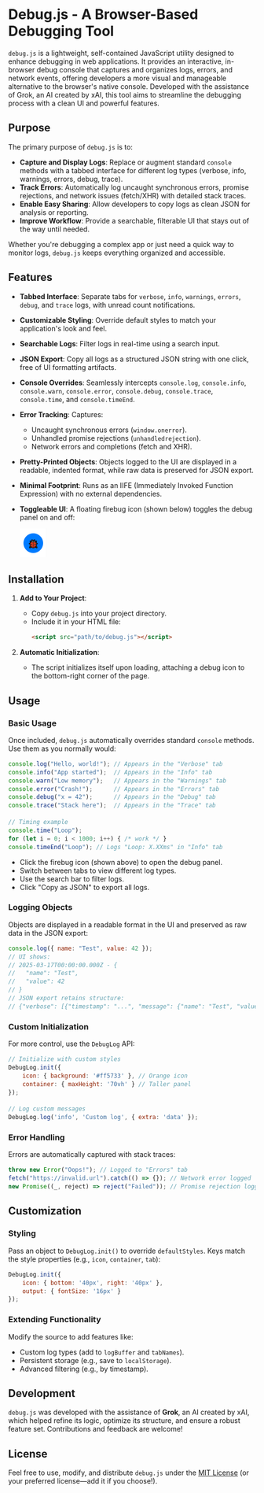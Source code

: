 # Debug.js - A Browser-Based Debugging Tool

`debug.js` is a lightweight, self-contained JavaScript utility designed to enhance debugging in web applications. It provides an interactive, in-browser debug console that captures and organizes logs, errors, and network events, offering developers a more visual and manageable alternative to the browser's native console. Developed with the assistance of Grok, an AI created by xAI, this tool aims to streamline the debugging process with a clean UI and powerful features.

## Purpose

The primary purpose of `debug.js` is to:
- **Capture and Display Logs**: Replace or augment standard `console` methods with a tabbed interface for different log types (verbose, info, warnings, errors, debug, trace).
- **Track Errors**: Automatically log uncaught synchronous errors, promise rejections, and network issues (fetch/XHR) with detailed stack traces.
- **Enable Easy Sharing**: Allow developers to copy logs as clean JSON for analysis or reporting.
- **Improve Workflow**: Provide a searchable, filterable UI that stays out of the way until needed.

Whether you're debugging a complex app or just need a quick way to monitor logs, `debug.js` keeps everything organized and accessible.

## Features

- **Tabbed Interface**: Separate tabs for `verbose`, `info`, `warnings`, `errors`, `debug`, and `trace` logs, with unread count notifications.
- **Customizable Styling**: Override default styles to match your application's look and feel.
- **Searchable Logs**: Filter logs in real-time using a search input.
- **JSON Export**: Copy all logs as a structured JSON string with one click, free of UI formatting artifacts.
- **Console Overrides**: Seamlessly intercepts `console.log`, `console.info`, `console.warn`, `console.error`, `console.debug`, `console.trace`, `console.time`, and `console.timeEnd`.
- **Error Tracking**: Captures:
  - Uncaught synchronous errors (`window.onerror`).
  - Unhandled promise rejections (`unhandledrejection`).
  - Network errors and completions (fetch and XHR).
- **Pretty-Printed Objects**: Objects logged to the UI are displayed in a readable, indented format, while raw data is preserved for JSON export.
- **Minimal Footprint**: Runs as an IIFE (Immediately Invoked Function Expression) with no external dependencies.
- **Toggleable UI**: A floating firebug icon (shown below) toggles the debug panel on and off:

  ![Firebug Icon](./firebug.PNG)

## Installation

1. **Add to Your Project**:
   - Copy `debug.js` into your project directory.
   - Include it in your HTML file:
     ```html
     <script src="path/to/debug.js"></script>
     ```

2. **Automatic Initialization**:
   - The script initializes itself upon loading, attaching a debug icon to the bottom-right corner of the page.

## Usage

### Basic Usage
Once included, `debug.js` automatically overrides standard `console` methods. Use them as you normally would:

```javascript
console.log("Hello, world!"); // Appears in the "Verbose" tab
console.info("App started");  // Appears in the "Info" tab
console.warn("Low memory");   // Appears in the "Warnings" tab
console.error("Crash!");      // Appears in the "Errors" tab
console.debug("x = 42");      // Appears in the "Debug" tab
console.trace("Stack here");  // Appears in the "Trace" tab

// Timing example
console.time("Loop");
for (let i = 0; i < 1000; i++) { /* work */ }
console.timeEnd("Loop"); // Logs "Loop: X.XXms" in "Info" tab
```

- Click the firebug icon (shown above) to open the debug panel.
- Switch between tabs to view different log types.
- Use the search bar to filter logs.
- Click "Copy as JSON" to export all logs.

### Logging Objects
Objects are displayed in a readable format in the UI and preserved as raw data in the JSON export:

```javascript
console.log({ name: "Test", value: 42 });
// UI shows:
// 2025-03-17T00:00:00.000Z - {
//   "name": "Test",
//   "value": 42
// }
// JSON export retains structure:
// {"verbose": [{"timestamp": "...", "message": {"name": "Test", "value": 42}}]}
```

### Custom Initialization
For more control, use the `DebugLog` API:

```javascript
// Initialize with custom styles
DebugLog.init({
    icon: { background: '#ff5733' }, // Orange icon
    container: { maxHeight: '70vh' } // Taller panel
});

// Log custom messages
DebugLog.log('info', 'Custom log', { extra: 'data' });
```

### Error Handling
Errors are automatically captured with stack traces:

```javascript
throw new Error("Oops!"); // Logged to "Errors" tab
fetch("https://invalid.url").catch(() => {}); // Network error logged
new Promise((_, reject) => reject("Failed")); // Promise rejection logged
```

## Customization

### Styling
Pass an object to `DebugLog.init()` to override `defaultStyles`. Keys match the style properties (e.g., `icon`, `container`, `tab`):

```javascript
DebugLog.init({
    icon: { bottom: '40px', right: '40px' },
    output: { fontSize: '16px' }
});
```

### Extending Functionality
Modify the source to add features like:
- Custom log types (add to `logBuffer` and `tabNames`).
- Persistent storage (e.g., save to `localStorage`).
- Advanced filtering (e.g., by timestamp).

## Development

`debug.js` was developed with the assistance of **Grok**, an AI created by xAI, which helped refine its logic, optimize its structure, and ensure a robust feature set. Contributions and feedback are welcome!

## License

Feel free to use, modify, and distribute `debug.js` under the [MIT License](LICENSE) (or your preferred license—add it if you choose!).
